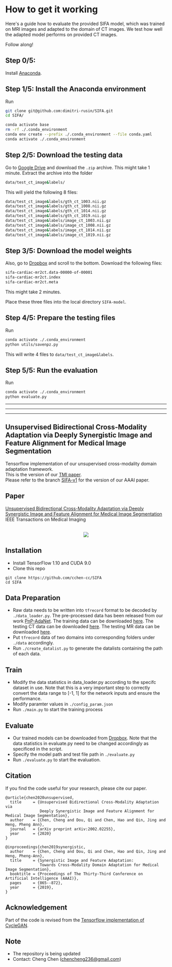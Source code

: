 # How to get it working

Here's a guide how to evaluate the provided SIFA model, which was trained on MRI images and adapted to the domain of CT images. We test how well the adapted model performs on provided CT images.

Follow along!

## Step 0/5:

Install [Anaconda](https://www.anaconda.com/download).

## Step 1/5: Install the Anaconda environment

Run
```sh
git clone git@github.com:dimitri-rusin/SIFA.git
cd SIFA/

conda activate base
rm -rf ./.conda_environment
conda env create --prefix ./.conda_environment --file conda.yaml
conda activate ./.conda_environment
```

## Step 2/5: Download the testing data
Go to [Google Drive](https://drive.google.com/file/d/1SJM3RluT0wbR9ud_kZtZvCY0dR9tGq5V/view) and download the `.zip` archive. This might take 1 minute. Extract the archive into the folder
```sh
data/test_ct_image&labels/
```
This will yield the following 8 files:
```sh
data/test_ct_image&labels/gth_ct_1003.nii.gz
data/test_ct_image&labels/gth_ct_1008.nii.gz
data/test_ct_image&labels/gth_ct_1014.nii.gz
data/test_ct_image&labels/gth_ct_1019.nii.gz
data/test_ct_image&labels/image_ct_1003.nii.gz
data/test_ct_image&labels/image_ct_1008.nii.gz
data/test_ct_image&labels/image_ct_1014.nii.gz
data/test_ct_image&labels/image_ct_1019.nii.gz
```

## Step 3/5: Download the model weights
Also, go to [Dropbox](https://www.dropbox.com/sh/787kmmuhvh3e3yb/AAC4qxBJTWwQ1UMN5psrN96ja?dl=0) and scroll to the bottom. Download the following files:
```sh
sifa-cardiac-mr2ct.data-00000-of-00001
sifa-cardiac-mr2ct.index
sifa-cardiac-mr2ct.meta
```
This might take 2 minutes.

Place these three files into the local directory `SIFA-model`.

## Step 4/5: Prepare the testing files

Run
```sh
conda activate ./.conda_environment
python utils/savenpz.py
```
This will write 4 files to `data/test_ct_image&labels`.

## Step 5/5: Run the evaluation

Run
```sh
conda activate ./.conda_environment
python evaluate.py
```




---
---
---













## Unsupervised Bidirectional Cross-Modality Adaptation via Deeply Synergistic Image and Feature Alignment for Medical Image Segmentation

Tensorflow implementation of our unsupervised cross-modality domain adaptation framework. <br/>
This is the version of our [TMI paper](https://arxiv.org/abs/2002.02255). <br/>
Please refer to the branch [SIFA-v1](https://github.com/cchen-cc/SIFA/tree/SIFA-v1) for the version of our AAAI paper. <br/>

## Paper
[Unsupervised Bidirectional Cross-Modality Adaptation via Deeply Synergistic Image and Feature Alignment for Medical Image Segmentation](https://arxiv.org/abs/2002.02255)
<br/>
IEEE Transactions on Medical Imaging
<br/>
<br/>
<p align="center">
  <img src="figure/framework.png">
</p>

## Installation
* Install TensorFlow 1.10 and CUDA 9.0
* Clone this repo
```
git clone https://github.com/cchen-cc/SIFA
cd SIFA
```

## Data Preparation
* Raw data needs to be written into `tfrecord` format to be decoded by `./data_loader.py`. The pre-processed data has been released from our work [PnP-AdaNet](https://github.com/carrenD/Medical-Cross-Modality-Domain-Adaptation). The training data can be downloaded [here](https://drive.google.com/file/d/1m9NSHirHx30S8jvN0kB-vkd7LL0oWCq3/view). The testing CT data can be downloaded [here](https://drive.google.com/file/d/1SJM3RluT0wbR9ud_kZtZvCY0dR9tGq5V/view). The testing MR data can be downloaded [here](https://drive.google.com/file/d/1Bm2uU4hQmn5L3GwXz6I0vuCN3YVMEc8S/view?usp=sharing).
* Put `tfrecord` data of two domains into corresponding folders under `./data` accordingly.
* Run `./create_datalist.py` to generate the datalists containing the path of each data.

## Train
* Modify the data statistics in data_loader.py according to the specifc dataset in use. Note that this is a very important step to correctly convert the data range to [-1, 1] for the network inputs and ensure the performance.
* Modify paramter values in `./config_param.json`
* Run `./main.py` to start the training process

## Evaluate
* Our trained models can be downloaded from [Dropbox](https://www.dropbox.com/sh/787kmmuhvh3e3yb/AAC4qxBJTWwQ1UMN5psrN96ja?dl=0).
  Note that the data statistics in evaluate.py need to be changed accordingly as specificed in the script.
* Specify the model path and test file path in `./evaluate.py`
* Run `./evaluate.py` to start the evaluation.

## Citation
If you find the code useful for your research, please cite our paper.
```
@article{chen2020unsupervised,
  title     = {Unsupervised Bidirectional Cross-Modality Adaptation via 
               Deeply Synergistic Image and Feature Alignment for Medical Image Segmentation},
  author    = {Chen, Cheng and Dou, Qi and Chen, Hao and Qin, Jing and Heng, Pheng Ann},
  journal   = {arXiv preprint arXiv:2002.02255},
  year      = {2020}
}

@inproceedings{chen2019synergistic,
  author    = {Chen, Cheng and Dou, Qi and Chen, Hao and Qin, Jing and Heng, Pheng-Ann},
  title     = {Synergistic Image and Feature Adaptation: 
               Towards Cross-Modality Domain Adaptation for Medical Image Segmentation},
  booktitle = {Proceedings of The Thirty-Third Conference on Artificial Intelligence (AAAI)},
  pages     = {865--872},
  year      = {2019},
}
```

## Acknowledgement
Part of the code is revised from the [Tensorflow implementation of CycleGAN](https://github.com/leehomyc/cyclegan-1).

## Note
* The repository is being updated
* Contact: Cheng Chen (chencheng236@gmail.com)
